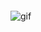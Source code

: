 ``` den012.github.io personal website
```

![gif](https://user-images.githubusercontent.com/69869262/221823882-d10ad66b-2a9e-4706-8224-ac84dd1aa716.gif)
